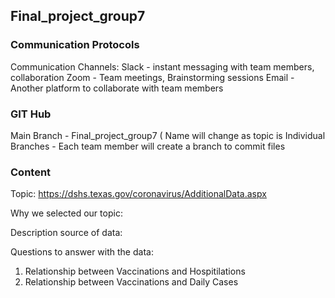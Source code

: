 ## Final_project_group7



### Communication Protocols
Communication Channels: 
Slack - instant messaging with team members, collaboration
Zoom - Team meetings, Brainstorming sessions
Email - Another platform to collaborate with team members
    
### GIT Hub
Main Branch - Final_project_group7 ( Name will change as topic is 
Individual Branches - Each team member will create a branch to commit files

### Content
Topic: 
https://dshs.texas.gov/coronavirus/AdditionalData.aspx

Why we selected our topic:


Description source of data:


    
Questions to answer with the data:
1. Relationship between Vaccinations and Hospitilations
2. Relationship between Vaccinations and Daily Cases 










